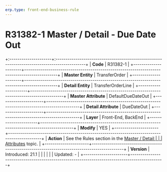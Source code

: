 ```yaml
---
erp.type: front-end-business-rule
---
```


# R31382-1 Master / Detail - Due Date Out
+:---------------------+:---------------------------------------------------------------------------------------------+
| **Code**             | R31382-1                                                                                     |
+----------------------+----------------------------------------------------------------------------------------------+
| **Master Entity**    | TransferOrder                                                                                |
+----------------------+----------------------------------------------------------------------------------------------+
| **Detail Entity**    | TransferOrderLine                                                                            |
+----------------------+----------------------------------------------------------------------------------------------+
| **Master Attribute** | DefaultDueDateOut                                                                            |
+----------------------+----------------------------------------------------------------------------------------------+
| **Detail Attribute** | DueDateOut                                                                                   |
+----------------------+----------------------------------------------------------------------------------------------+
| **Layer**            | Front-End, BackEnd                                                                           |
+----------------------+----------------------------------------------------------------------------------------------+
| **Modify**           | YES                                                                                          |
+----------------------+----------------------------------------------------------------------------------------------+
| **Action**           | See the Rules section in the [Master / Detail                                                |
|                      | Attributes](https://confluence.erp.net/pages/viewpage.action?pageId=2523212) topic.          |
+----------------------+----------------------------------------------------------------------------------------------+
| **Version**          | Introduced: 21.1                                                                             |
|                      |                                                                                              |
|                      | Updated: -                                                                                   |
+----------------------+----------------------------------------------------------------------------------------------+
